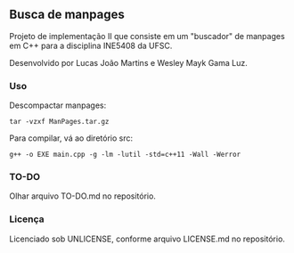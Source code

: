 ## Busca de manpages ##

Projeto de implementação II que consiste em um "buscador" de manpages em C++ para a disciplina INE5408 da UFSC.

Desenvolvido por Lucas João Martins e Wesley Mayk Gama Luz.

### Uso ###
Descompactar manpages:

```
tar -vzxf ManPages.tar.gz
```

Para compilar, vá ao diretório src:

```
g++ -o EXE main.cpp -g -lm -lutil -std=c++11 -Wall -Werror
```

### TO-DO ###

Olhar arquivo TO-DO.md no repositório.

### Licença ###

Licenciado sob UNLICENSE, conforme arquivo LICENSE.md no repositório.
